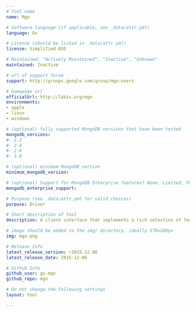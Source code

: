 ```yaml
---
# Tool name
name: Mgo

# Software language (if applicable, see _data/attr.yml)
language: Go

# License (should be listed in _data/attr.yml)
license: Simplified BSD

# Maintained: "Actively Maintained", "Inactive", "Unknown"
maintained: Inactive

# url of support forum
support: http://groups.google.com/group/mgo-users

# homepage url
officialUrl: http://labix.org/mgo
environments:
- apple
- linux
- windows

# (optional) fully supported MongoDB versions that have been tested
mongodb_versions:
#- 2.2
#- 2.4
#- 2.6
#- 3.0

# (optional) minimum MongoDB version
minimum_mongodb_version:

# (optional) Support for MongoDB Enterprise features? None, Limited, Full
mongodb_enterprise_support: 

# Purpose (see _data/attr.yml for valid choices)
purpose: Driver

# Short description of tool
description: A client interface that implements a rich selection of features under a very simple API following standard Go idioms.

# image should be added to the img/ directory, ideally 370x200px
img: mgo.png

# Release Info
latest_release_version: r2015.12.06
latest_release_date: 2015-12-06

# Github Info
github_user: go-mgo
github_repo: mgo

# Do not change the following settings
layout: tool

---
```

